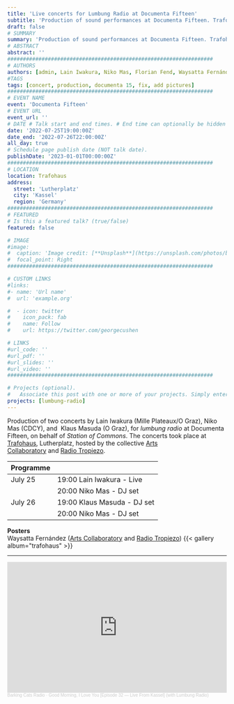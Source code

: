 ```yaml
---
title: 'Live concerts for Lumbung Radio at Documenta Fifteen'
subtitle: 'Production of sound performances at Documenta Fifteen. Trafohaus, Kassel, July 2022.'
draft: false
# SUMMARY
summary: 'Production of sound performances at Documenta Fifteen. Trafohaus, Kassel, July 2022.'
# ABSTRACT 
abstract: ''
##################################################################
# AUTHORS 
authors: [admin, Lain Iwakura, Niko Mas, Florian Fend, Waysatta Fernández]
#TAGS
tags: [concert, production, documenta 15, fix, add pictures]
##################################################################
# EVENT NAME 
event: 'Documenta Fifteen'
# EVENT URL 
event_url: ''
# DATE # Talk start and end times. # End time can optionally be hidden by prefixing the line with `#`.
date: '2022-07-25T19:00:00Z'
date_end: '2022-07-26T22:00:00Z'
all_day: true
# Schedule page publish date (NOT talk date).
publishDate: '2023-01-01T00:00:00Z'
##################################################################
# LOCATION 
location: Trafohaus
address:
  street: 'Lutherplatz'
  city: 'Kassel'
  region: 'Germany'
##################################################################
# FEATURED
# Is this a featured talk? (true/false)
featured: false

# IMAGE 
#image:
#  caption: 'Image credit: [**Unsplash**](https://unsplash.com/photos/bzdhc5b3Bxs)'
#  focal_point: Right
##################################################################

# CUSTOM LINKS 
#links:
#- name: 'Url name'
#  url: 'example.org'

#  - icon: twitter
#    icon_pack: fab
#    name: Follow
#    url: https://twitter.com/georgecushen

# LINKS 
#url_code: ''
#url_pdf: ''
#url_slides: ''
#url_video: ''
##################################################################

# Projects (optional).
#   Associate this post with one or more of your projects. Simply enter your project's folder or file name without extension. Otherwise, set `projects = []`.
projects: [lumbung-radio]
---
```


Production of two concerts by Lain Iwakura (Mille Plateaux/O Graz), Niko Mas (CDCY), and  Klaus Masuda (O Graz), for *lumbung radio* at Documenta Fifteen, on behalf of *Station of Commons*. 
The concerts took place at  [Trafohaus](https://documenta-fifteen.de/en/venues/trafohaus/), Lutherplatz, hosted by the collective [Arts Collaboratory](https://artscollaboratory.org/) and [Radio Tropiezo](https://radiotropiezo.org/radio_tropiezo/). 

<!--
[^th]: Trafohaus is a former electricity transformer building now run by a local collective. During Documenta fifteen, Trafohaus was taken over by  the collective [Arts Collaboratory](https://artscollaboratory.org/) and its radio station [Radio Tropiezo](https://radiotropiezo.org/radio_tropiezo/). 
-->

|Programme|| 
|-|-|
|July 25 | 19:00 Lain Iwakura - Live|
| | 20:00 Niko Mas - DJ set|
|July 26  | 19:00 Klaus Masuda - DJ set | 
| | 20:00 Niko Mas - DJ set |


**Posters**   
Waysatta Fernández ([Arts Collaboratory](https://artscollaboratory.org/) and [Radio Tropiezo](https://radiotropiezo.org/radio_tropiezo/))
{{< gallery album="trafohaus" >}}


<!-- 
https://afield.art/person/waysatta-fernandez/
-->

---

<iframe width="100%" height="300" scrolling="no" frameborder="no" allow="autoplay" src="https://w.soundcloud.com/player/?url=https%3A//api.soundcloud.com/tracks/1545777979&color=%23ff5500&auto_play=false&hide_related=false&show_comments=true&show_user=true&show_reposts=false&show_teaser=true&visual=true"></iframe><div style="font-size: 10px; color: #cccccc;line-break: anywhere;word-break: normal;overflow: hidden;white-space: nowrap;text-overflow: ellipsis; font-family: Interstate,Lucida Grande,Lucida Sans Unicode,Lucida Sans,Garuda,Verdana,Tahoma,sans-serif;font-weight: 100;"><a href="https://soundcloud.com/barkingcatsradio" title="Barking Cats Radio" target="_blank" style="color: #cccccc; text-decoration: none;">Barking Cats Radio</a> · <a href="https://soundcloud.com/barkingcatsradio/good-morning-i-love-568289435" title="Good Morning, I Love You [Episode 32 — Live From Kassel] (with Lumbung Radio)" target="_blank" style="color: #cccccc; text-decoration: none;">Good Morning, I Love You [Episode 32 — Live From Kassel] (with Lumbung Radio)</a></div>